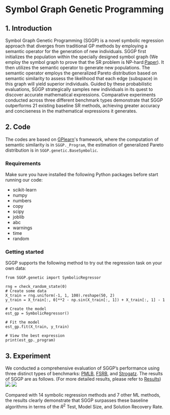 # Symbol Graph Genetic Programming
## 1. Introduction
Symbol Graph Genetic Programming (SGGP) is a novel symbolic regression approach that diverges from traditional GP methods by employing a semantic operator for the generation of new individuals. SGGP first initializes the population within the specially designed symbol graph (We employ the symbol graph to prove that the SR problem is NP-hard:[Paper](https://arxiv.org/pdf/2404.13820.pdf)). It then utilizes the semantic operator to generate new populations. The semantic operator employs the generalized Pareto distribution based on semantic similarity to assess the likelihood that each edge (subspace) in this graph will yield superior individuals. Guided by these probabilistic evaluations, SGGP strategically samples new individuals in its quest to discover accurate mathematical expressions. Comparative experiments conducted across three different benchmark types demonstrate that SGGP outperforms 21 existing baseline SR methods, achieving greater accuracy and conciseness in the mathematical expressions it generates.

## 2. Code
The codes are based on [GPlearn](https://github.com/trevorstephens/gplearn)'s framework, where the computation of semantic similarity is in `SGGP._Program`, the estimation of generalized Pareto distribution is in `SGGP.genetic.BaseSymbolic`.
### Requirements
Make sure you have installed the following Python packages before start running our code:
* scikit-learn 
* numpy
* numbers
* copy
* scipy
* joblib
* abc
* warnings
* time
* random
### Getting started
SGGP supports the following method to try out the regression task on your own data:
```
from SGGP.genetic import SymbolicRegressor

rng = check_random_state(0)
# Create some data
X_train = rng.uniform(-1, 1, 100).reshape(50, 2)
y_train = X_train[:, 0]**2 - np.sin(X_train[:, 1]) + X_train[:, 1] - 1

# Create the model
est_gp = SymbolicRegressor()

# Fit the model
est_gp.fit(X_train, y_train)

# View the best expression
print(est_gp._program)
```
## 3. Experiment
We conducted a comprehensive evaluation of SGGP’s performance using three distinct types of benchmarks: [PMLB](https://epistasislab.github.io/pmlb/), [FSRB](https://space.mit.edu/home/tegmark/aifeynman.html), and [Strogatz](https://github.com/lacava/ode-strogatz). The results of SGGP are as follows. (For more detailed results, please refer to [Results](https://github.com/SymbolGraph/sggp/blob/main/appendix/SGGP_Results.pdf))
<img src="https://github.com/SymbolGraph/sggp/blob/main/appendix/Results%20on%20FSRB%20and%20Strogatz%20.png">
<img src="https://github.com/SymbolGraph/sggp/blob/main/appendix/Results%20on%20PMLB.png">

Compared with 14 symbolic regression methods and 7 other ML methods, the results clearly demonstrate that SGGP surpasses these baseline algorithms in terms of the $R^2$ Test, Model Size, and Solution Recovery Rate. 
